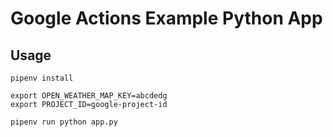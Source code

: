 # Google Actions Example Python App


## Usage

```
pipenv install

export OPEN_WEATHER_MAP_KEY=abcdedg
export PROJECT_ID=google-project-id

pipenv run python app.py
```
